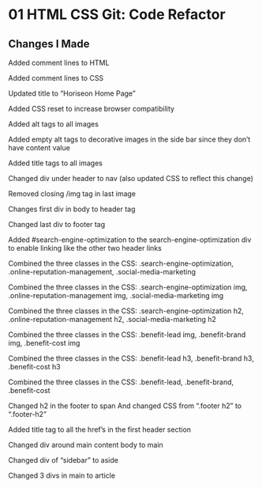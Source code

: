 # 01 HTML CSS Git: Code Refactor

## Changes I Made

Added comment lines to HTML

Added comment lines to CSS

Updated title to “Horiseon Home Page”

Added CSS reset to increase browser compatibility

Added alt tags to all images 

Added empty alt tags to decorative images in the side bar since they don’t have content value

Added title tags to all images

Changed div under header to nav (also updated CSS to reflect this change)

Removed closing /img tag in last image

Changes first div in body to header tag

Changed last div to footer tag

Added #search-engine-optimization to the search-engine-optimization div to enable linking like the other two header links

Combined the three classes in the CSS: 
.search-engine-optimization, 
.online-reputation-management,
.social-media-marketing

Combined the three classes in the CSS:
.search-engine-optimization img,
.online-reputation-management img,
.social-media-marketing img

Combined the three classes in the CSS:
.search-engine-optimization h2,
.online-reputation-management h2,
.social-media-marketing h2

Combined the three classes in the CSS:
.benefit-lead img,
.benefit-brand img,
.benefit-cost img

Combined the three classes in the CSS:
.benefit-lead h3,
.benefit-brand h3,
.benefit-cost h3

Combined the three classes in the CSS:
.benefit-lead,
.benefit-brand,
.benefit-cost

Changed h2 in the footer to span
And changed CSS from “.footer h2” to “.footer-h2”


Added title tag to all the href’s in the first header section

Changed div around main content body to main

Changed div of “sidebar” to aside

Changed 3 divs in main to article
